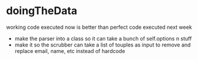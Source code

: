# doingTheData
working code executed now is better than perfect code executed next week

- make the parser into a class so it can take a bunch of self.options n stuff
- make it so the scrubber can take a list of touples as input to remove and replace email, name, etc instead of hardcode
